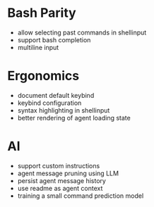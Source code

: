 # Bash Parity

- allow selecting past commands in shellinput
- support bash completion
- multiline input

# Ergonomics

- document default keybind
- keybind configuration
- syntax highlighting in shellinput
- better rendering of agent loading state

# AI

- support custom instructions
- agent message pruning using LLM
- persist agent message history
- use readme as agent context
- training a small command prediction model
